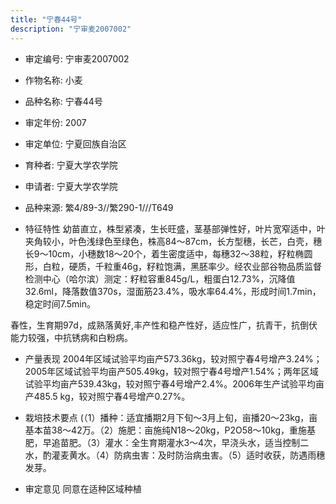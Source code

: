 ```yaml
---
title: "宁春44号"
description: "宁审麦2007002"
---
```

* 审定编号:  宁审麦2007002

*  作物名称:  小麦

*  品种名称:  宁春44号

*  审定年份:  2007

*  审定单位:  宁夏回族自治区

* 育种者:  宁夏大学农学院

*  申请者:  宁夏大学农学院

*  品种来源:  繁4/89-3//繁290-1///T649

*  特征特性
幼苗直立，株型紧凑，生长旺盛，茎基部弹性好，叶片宽窄适中，叶夹角较小，叶色浅绿色至绿色，株高84～87cm，长方型穗，长芒，白壳，穗长9～10cm，小穗数18～20个，着生密度适中，每穗32～38粒，籽粒椭圆形，白粒，硬质，千粒重46g，籽粒饱满，黑胚率少。经农业部谷物品质监督检测中心（哈尔滨）测定：籽粒容重845g/L，粗蛋白12.73%，沉降值32.6ml，降落数值370s，湿面筋23.4%，吸水率64.4%，形成时间1.7min，稳定时间7.5min。
春性，生育期97d，成熟落黄好,丰产性和稳产性好，适应性广，抗青干，抗倒伏能力较强，中抗锈病和白粉病。


*  产量表现
2004年区域试验平均亩产573.36kg，较对照宁春4号增产3.24%；2005年区域试验平均亩产505.49kg，较对照宁春4号增产1.54%；两年区域试验平均亩产539.43kg，较对照宁春4号增产2.4%。2006年生产试验平均亩产485.5 kg，较对照宁春4号增产0.27%。

*  栽培技术要点
(（1）播种：适宜播期2月下旬～3月上旬，亩播20～23kg，亩基本苗38～42万。（2）施肥：亩施纯N18～20kg，P2O58～10kg，重施基肥，早追苗肥。（3）灌水：全生育期灌水3～4次，早浇头水，适当控制二水，酌灌麦黄水。（4）防病虫害：及时防治病虫害。（5）适时收获，防遇雨穗发芽。

*  审定意见
同意在适种区域种植
